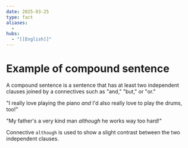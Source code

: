 ```yaml
---
date: 2025-03-25
type: fact
aliases:
  -
hubs:
  - "[[English]]"
---
```


# Example of compound sentence

A compound sentence is a sentence that has at least two independent clauses joined by a connectives such as "and," "but," or "or."

"I really love playing the piano *and* I'd also really love to play the drums, too!"

"My father's a very kind man *although* he works way too hard!"

Connective `although` is used to show a slight contrast between the two independent clauses. 
